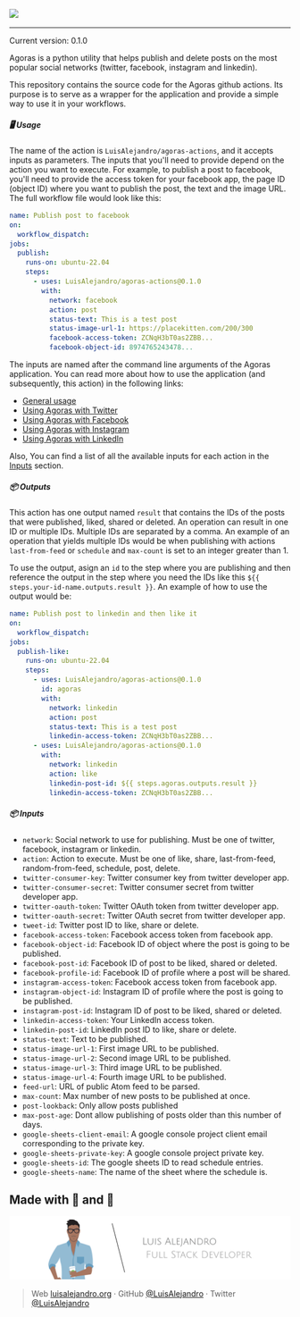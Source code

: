 ![](https://raw.githubusercontent.com/LuisAlejandro/agoras-actions/develop/branding/banner.svg)

---

Current version: 0.1.0

Agoras is a python utility that helps publish and delete posts on the most popular social networks (twitter, facebook, instagram and linkedin).

This repository contains the source code for the Agoras github actions. Its purpose is to serve as a wrapper for the application and provide a simple way to use it in your workflows.

##### 🖥 Usage

The name of the action is `LuisAlejandro/agoras-actions`, and it accepts inputs as parameters. The inputs that you'll need to provide depend on the action you want to execute. For example, to publish a post to facebook, you'll need to provide the access token for your facebook app, the page ID (object ID) where you want to publish the post, the text and the image URL. The full workflow file would look like this:

```yml
name: Publish post to facebook
on:
  workflow_dispatch:
jobs:
  publish:
    runs-on: ubuntu-22.04
    steps:
      - uses: LuisAlejandro/agoras-actions@0.1.0
        with:
          network: facebook
          action: post
          status-text: This is a test post
          status-image-url-1: https://placekitten.com/200/300
          facebook-access-token: ZCNqH3bT0as2ZBB...
          facebook-object-id: 8974765243478...
```

The inputs are named after the command line arguments of the Agoras application. You can read more about how to use the application (and subsequently, this action) in the following links:

* [General usage](https://agoras.readthedocs.io/en/latest/usage.html)
* [Using Agoras with Twitter](https://agoras.readthedocs.io/en/latest/twitter.html)
* [Using Agoras with Facebook](https://agoras.readthedocs.io/en/latest/facebook.html)
* [Using Agoras with Instagram](https://agoras.readthedocs.io/en/latest/instagram.html)
* [Using Agoras with LinkedIn](https://agoras.readthedocs.io/en/latest/linkedin.html)

Also, You can find a list of all the available inputs for each action in the [Inputs](#-inputs) section.

##### 📦 Outputs

This action has one output named `result` that contains the IDs of the posts that were published, liked, shared or deleted. An operation can result in one ID or multiple IDs. Multiple IDs are separated by a comma. An example of an operation that yields multiple IDs would be when publishing with actions `last-from-feed` or `schedule` and `max-count` is set to an integer greater than 1.

To use the output, asign an `id` to the step where you are publishing and then reference the output in the step where you need the IDs like this `${{ steps.your-id-name.outputs.result }}`. An example of how to use the output would be:

```yml
name: Publish post to linkedin and then like it
on:
  workflow_dispatch:
jobs:
  publish-like:
    runs-on: ubuntu-22.04
    steps:
      - uses: LuisAlejandro/agoras-actions@0.1.0
        id: agoras
        with:
          network: linkedin
          action: post
          status-text: This is a test post
          linkedin-access-token: ZCNqH3bT0as2ZBB...
      - uses: LuisAlejandro/agoras-actions@0.1.0
        with:
          network: linkedin
          action: like
          linkedin-post-id: ${{ steps.agoras.outputs.result }}
          linkedin-access-token: ZCNqH3bT0as2ZBB...
```

##### 📦 Inputs

* `network`: Social network to use for publishing. Must be one of twitter, facebook, instagram or linkedin.
* `action`: Action to execute. Must be one of like, share, last-from-feed, random-from-feed, schedule, post, delete.
* `twitter-consumer-key`: Twitter consumer key from twitter developer app.
* `twitter-consumer-secret`: Twitter consumer secret from twitter developer app.
* `twitter-oauth-token`: Twitter OAuth token from twitter developer app.
* `twitter-oauth-secret`: Twitter OAuth secret from twitter developer app.
* `tweet-id`: Twitter post ID to like, share or delete.
* `facebook-access-token`: Facebook access token from facebook app.
* `facebook-object-id`: Facebook ID of object where the post is going to be published.
* `facebook-post-id`: Facebook ID of post to be liked, shared or deleted.
* `facebook-profile-id`: Facebook ID of profile where a post will be shared.
* `instagram-access-token`: Facebook access token from facebook app.
* `instagram-object-id`: Instagram ID of profile where the post is going to be published.
* `instagram-post-id`: Instagram ID of post to be liked, shared or deleted.
* `linkedin-access-token`: Your LinkedIn access token.
* `linkedin-post-id`: LinkedIn post ID to like, share or delete.
* `status-text`: Text to be published.
* `status-image-url-1`: First image URL to be published.
* `status-image-url-2`: Second image URL to be published.
* `status-image-url-3`: Third image URL to be published.
* `status-image-url-4`: Fourth image URL to be published.
* `feed-url`: URL of public Atom feed to be parsed.
* `max-count`: Max number of new posts to be published at once.
* `post-lookback`: Only allow posts published
* `max-post-age`: Dont allow publishing of posts older than this number of days.
* `google-sheets-client-email`: A google console project client email corresponding to the private key.
* `google-sheets-private-key`: A google console project private key.
* `google-sheets-id`: The google sheets ID to read schedule entries.
* `google-sheets-name`: The name of the sheet where the schedule is.

## Made with 💖 and 🍔

![Banner](https://raw.githubusercontent.com/LuisAlejandro/LuisAlejandro/master/images/author-banner.svg)

> Web [luisalejandro.org](http://luisalejandro.org/) · GitHub [@LuisAlejandro](https://github.com/LuisAlejandro) · Twitter [@LuisAlejandro](https://twitter.com/LuisAlejandro)
